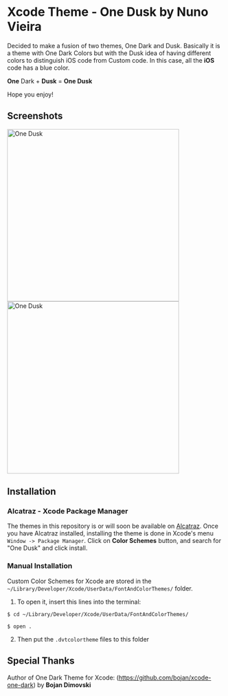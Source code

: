 # Xcode Theme - **One Dusk** by Nuno Vieira

Decided to make a fusion of two themes, One Dark and Dusk. Basically it is a theme with One Dark Colors but with the Dusk idea of having different colors to distinguish iOS code from Custom code. In this case, all the **iOS** code has a blue color.

**One** Dark + **Dusk** = **One Dusk**

Hope you enjoy!

Screenshots
------------

  <img src="https://raw.githubusercontent.com/nunovieira93/xcode-themes-by-me/master/Screenshots/OneDusk.png" width="400" alt="One Dusk">
  
  <img src="https://raw.githubusercontent.com/nunovieira93/xcode-theme-one-dusk/master/Screenshots/OneDuskCode.png" width="400" alt="One Dusk">
  
  
Installation
------------

### Alcatraz - Xcode Package Manager

The themes in this repository is or will soon be available on [Alcatraz](https://github.com/supermarin/Alcatraz).
Once you have Alcatraz installed, installing the theme is done in Xcode's menu `Window -> Package Manager`. Click on **Color Schemes** button, and search for "One Dusk" and click install.

### Manual Installation

Custom Color Schemes for Xcode are stored in the `~/Library/Developer/Xcode/UserData/FontAndColorThemes/` folder.

1. To open it, insert this lines into the terminal:
  ```
  $ cd ~/Library/Developer/Xcode/UserData/FontAndColorThemes/
  
  $ open .
  ```
2. Then put the `.dvtcolortheme` files to this folder



Special Thanks
------------

Author of One Dark Theme for Xcode: (https://github.com/bojan/xcode-one-dark) by **Bojan Dimovski**
